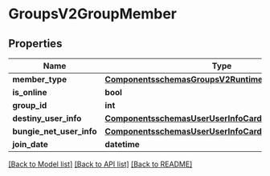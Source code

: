 # GroupsV2GroupMember

## Properties
Name | Type | Description | Notes
------------ | ------------- | ------------- | -------------
**member_type** | [**ComponentsschemasGroupsV2RuntimeGroupMemberType**](ComponentsschemasGroupsV2RuntimeGroupMemberType.md) |  | [optional] 
**is_online** | **bool** |  | [optional] 
**group_id** | **int** |  | [optional] 
**destiny_user_info** | [**ComponentsschemasUserUserInfoCard**](ComponentsschemasUserUserInfoCard.md) |  | [optional] 
**bungie_net_user_info** | [**ComponentsschemasUserUserInfoCard**](ComponentsschemasUserUserInfoCard.md) |  | [optional] 
**join_date** | **datetime** |  | [optional] 

[[Back to Model list]](../README.md#documentation-for-models) [[Back to API list]](../README.md#documentation-for-api-endpoints) [[Back to README]](../README.md)


